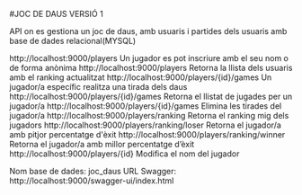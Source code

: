 
#JOC DE DAUS VERSIÓ 1

API on es gestiona un joc de daus, amb usuaris i partides dels usuaris amb base de dades relacional(MYSQL)


http://localhost:9000/players                  Un jugador es pot inscriure amb el seu nom o de forma anònima
http://localhost:9000/players                  Retorna la llista dels usuaris amb el ranking actualitzat
http://localhost:9000/players/{id}/games       Un jugador/a específic realitza una tirada dels daus
http://localhost:9000/players/{id}/games       Retorna el llistat de jugades per un jugador/a
http://localhost:9000/players/{id}/games       Elimina les tirades del jugador/a
http://localhost:9000/players/ranking          Retorna el ranking mig dels jugadors
http://localhost:9000/players/ranking/loser    Retorna el jugador/a amb pitjor percentatge d'èxit
http://localhost:9000/players/ranking/winner   Retorna el jugador/a  amb millor percentatge d’èxit
http://localhost:9000/players/{id}             Modifica el nom del jugador

Nom base de dades: joc_daus
URL Swagger:  http://localhost:9000/swagger-ui/index.html
